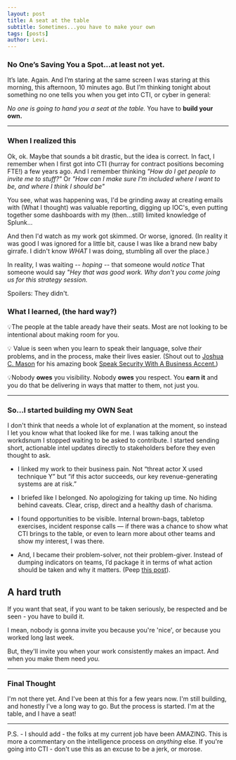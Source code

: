 ```yaml
---
layout: post
title: A seat at the table
subtitle: Sometimes...you have to make your own
tags: [posts]
author: Levi.
---
```


### No One’s Saving You a Spot...at least not yet.

It’s late. Again. And I’m staring at the same screen I was staring at this morning, this afternoon, 10 minutes ago. But I’m thinking tonight about something no one tells you when you get into CTI, or cyber in general:

*No one is going to hand you a seat at the table.* You have to **build your own.**

-----------------------------

### When I realized this

Ok, ok. Maybe that sounds a bit drastic, but the idea is correct. In fact, I remember when I first got into CTI (hurray for contract positions becoming FTE!) a few years ago. And I remember thinking *"How do I get people to invite me to stuff?"* Or *"How can I make sure I'm included where I want to be, and where I think I should be"*

You see, what was happening was, I'd be grinding away at creating emails with (What I thought) was valuable reporting, digging up IOC's, even putting together some dashboards with my (then...still) limited knowledge of Splunk...

And then I'd watch as my work got skimmed. Or worse, ignored. (In reality it was good I was ignored for a little bit, cause I was like a brand new baby girrafe. I didn't know *WHAT* I was doing, stumbling all over the place.)

In reality, I was waiting -- *hoping* -- that someone would *notice* That someone would say *"Hey that was good work. Why don't you come joing us for this strategy session.*

Spoilers: They didn't.

### What I learned, (the hard way?)

💡The people at the table aready have their seats. Most are not looking to be intentional about making room for you.

💡 Value is seen when you learn to speak their language, solve *their* problems, and in the process, make their lives easier. (Shout out to [Joshua C. Mason](https://www.mason-sc.com/book) for his amazing book [Speak Security With A Business Accent.](https://www.amazon.com/s?k=speak+cyber+with+a+business+accent&crid=RZIVSQOTNM1Q&sprefix=speak+cyber+%2Caps%2C126&ref=nb_sb_ss_p13n-pd-dpltr-ranker_1_12))

💡Nobody **owes** you visibility. Nobody **owes** you respect. You **earn it** and you do that be delivering in ways that matter to them, not just you.

--------------------------------
### So...I started building my OWN Seat

I don't think that needs a whole lot of explanation at the moment, so instead I let you know what that looked like for me. I was talking anout the workdsnum
 I stopped waiting to be asked to contribute. I started sending short, actionable intel updates directly to stakeholders before they even thought to ask.

- I linked my work to their business pain. Not “threat actor X used technique Y” but “if this actor succeeds, our key revenue-generating systems are at risk.”

- I briefed like I belonged. No apologizing for taking up time. No hiding behind caveats. Clear, crisp, direct and a healthy dash of charisma.

- I found opportunities to be visible. Internal brown-bags, tabletop exercises, incident response calls — if there was a chance to show what CTI brings to the table, or even to learn more about other teams and show my interest, I was there.

- And, I became their problem-solver, not their problem-giver. Instead of dumping indicators on teams, I’d package it in terms of what action should be taken and why it matters. (Peep [this post](https://soupycyber.github.io/2025-06-23-On-story-telling-or-fact-sharing/)).

## A hard truth
If you want that seat, if you want to be taken seriously, be respected and be seen - you have to build it.

I mean, nobody is gonna invite you because you're 'nice', or because you worked long last week.

But, they'll invite you when your work consistently makes an impact. And when you make them need *you.*

------------------------------------
### Final Thought
I'm not there yet. And I've been at this for a few years now. I'm still building, and honestly I've a long way to go. But the process is started. I'm at the table, and I have a seat!

--------------------------
P.S. - I should add - the folks at my current job have been AMAZING. This is more a commentary on the intelligence process on *anything* else. If you're going into CTI - don't use this as an excuse to be a jerk, or morose.